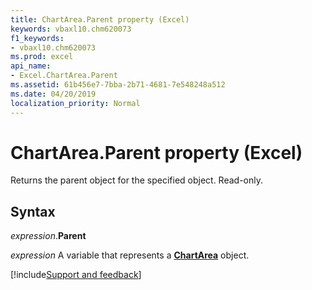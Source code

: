 ```yaml
---
title: ChartArea.Parent property (Excel)
keywords: vbaxl10.chm620073
f1_keywords:
- vbaxl10.chm620073
ms.prod: excel
api_name:
- Excel.ChartArea.Parent
ms.assetid: 61b456e7-7bba-2b71-4681-7e548248a512
ms.date: 04/20/2019
localization_priority: Normal
---
```



# ChartArea.Parent property (Excel)

Returns the parent object for the specified object. Read-only.


## Syntax

_expression_.**Parent**

_expression_ A variable that represents a **[ChartArea](Excel.ChartArea(object).md)** object.




[!include[Support and feedback](~/includes/feedback-boilerplate.md)]